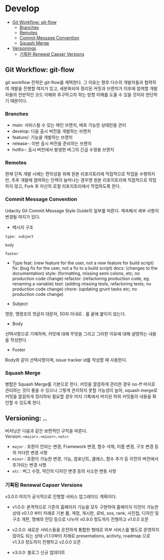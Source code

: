 # Develop

- [Git Workflow: git-flow](#Git-Workflow:-git-flow)
  - [Branches](#Branches)
  - [Remotes](#Remotes)
  - [Commit Message Convention](#Commit-Message-Convention)
  - [Squash Merge](#Squash-Merge)
- [Versionings](#Versioning:-majorminoretc)
  - [기획된 Renewal Capser Versions](#기획된-Renewal-Capser-Versions)

## Git Workflow: git-flow

git workflow 전략은 git-flow를 채택한다. 그 이유는 향후 다수의 개발자들과 협력하여 개발을 진행할 여지가 있고, 세분화되어 정리된 커밋과 브랜치가 이후에 참여할 개발자들의 전반적인 코드 이해와 추구하고자 하는 방향 이해를 도울 수 있을 것이라 판단하기 때문이다.

### Branches

- main: 서비스될 수 있는 메인 브랜치, 배포 가능한 상태만을 관리
- develop: 다음 출시 버전을 개발하는 브랜치
- feature/<feature>: 기능을 개발하는 브랜치
- release-<version>: 이번 출시 버전을 준비하는 브랜치
- hotfix-<version>: 출시 버전에서 발생한 버그의 긴급 수정용 브랜치

### Remotes

현재 단독 개발 시에는 편의성을 위해 원본 리포지토리에 직접적으로 작업을 수행하지만, 추후 개발에 참여하는 인력이 늘어나는 경우엔 원본 리포지토리에 직접적으로 작업하지 않고, Fork 후 자신의 로컬 리포지토리에서 작업하도록 한다.

### Commit Message Convention

Udacity Git Commit Message Style Guide의 일부를 따른다. 계속해서 세부 사항이 변경될 여지가 있다.

- 메시지 구조

```plain
type: subject

body

footer
```

- Type
  feat: (new feature for the user, not a new feature for build script)
  fix: (bug fix for the user, not a fix to a build script)
  docs: (changes to the documentation)
  style: (formatting, missing semi colons, etc; no production code change)
  refactor: (refactoring production code, eg. renaming a variable)
  test: (adding missing tests, refactoring tests; no production code change)
  chore: (updating grunt tasks etc; no production code change)

- Subject

영문, 명령조의 첫글자 대문자, 50자 이내로 . 를 끝에 붙이지 않는다.

- Body

선택사항으로 기재하며, 커밋에 대해 무엇을 그리고 그러한 이유에 대해 설명하는 내용을 작성한다.

- Footer

Body와 같이 선택사항이며, issue tracker id를 작성할 때 사용한다.

### Squash Merge

병합은 Squash Merge를 기본으로 한다. 커밋을 깔끔하게 관리한 경우 no-ff 머지로 관리하는 것이 좋을 수 있으나 그렇게 관지하지 못할 가능성이 높아, squash merge로 커밋을 깔끔하게 정리하되 필요할 경우 머지 기록에서 머지된 하위 커밋들의 내용을 확인할 수 있도록 한다.

## Versioning: <major>.<minor>.<etc>

버저닝은 다음과 같은 보편적인 규칙을 따른다.  
Version: `<major>.<minor>.<etc>`

- `major` : 호환이 안되는 변경, Framework 변경, 함수 삭제, 이름 변경, 구조 변경 등의 커다란 변경 사항
- `minor` : 호환이 가능한 변경, 기능, 컴포넌트, 클래스, 함수 추가 등 이전의 버전에서 추가되는 변경 사항
- `etc` : 버그 수정, 약간의 디자인 변경 등의 사소한 변동 사항

### 기획된 Renewal Capser Versions

v3.0.0 까지가 공식적으로 진행할 서비스 업그레이드 계획이다.

- v1.0.0: 본격적으로 기존의 홈페이지 기능을 모두 구현하여 홈페이지 이전이 가능한 상태
  v0.1.0 부터 차례로 기본 폼, 계정, 게시판, 로비, sos, rank, 사진첩, 디자인 및 구조 개편, 명예의 전당 등으로 나누어 v0.9.0 정도까지 진행하고 v1.0.0 오픈

- v2.0.0: 새로운 서비스들을 온전하게 통합한 형태로 외부 서비스를 별도로 운영하지 않아도 되는 상태
  v1.1.0부터 차례로 presentations, acitivty, roadmap 으로 v1.3.0 정도까지 진행하고 v2.0.0 오픈

- v3.0.0: 블로그 신규 업데이트
